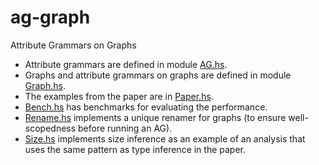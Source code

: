 ag-graph
========

Attribute Grammars on Graphs

  * Attribute grammars are defined in module [AG.hs](AG.hs).
  * Graphs and attribute grammars on graphs are defined in module [Graph.hs](Graph.hs).
  * The examples from the paper are in [Paper.hs](Paper.hs).
  * [Bench.hs](Bench.hs) has benchmarks for evaluating the performance.
  * [Rename.hs](Rename.hs) implements a unique renamer for graphs (to ensure well-scopedness before
    running an AG).
  * [Size.hs](Size.hs) implements size inference as an example of an analysis that uses the same
    pattern as type inference in the paper.
